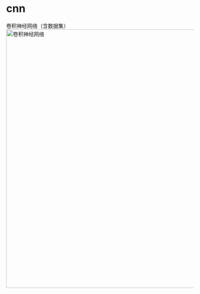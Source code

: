 # cnn
卷积神经网络（含数据集）
<img width="694" alt="卷积神经网络" src="https://user-images.githubusercontent.com/80145183/169958487-a83ba2eb-2ca7-4304-9f92-7fcd10e6fcd4.png">
